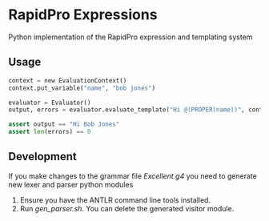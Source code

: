 RapidPro Expressions
====================

Python implementation of the RapidPro expression and templating system

Usage
-----

```python
context = new EvaluationContext()
context.put_variable("name", "bob jones")

evaluator = Evaluator()
output, errors = evaluator.evaluate_template("Hi @(PROPER(name))", context, False)

assert output == "Hi Bob Jones"
assert len(errors) == 0
```

Development
-----------

If you make changes to the grammar file _Excellent.g4_ you need to generate new lexer and parser python modules

   1. Ensure you have the ANTLR command line tools installed.
   2. Run _gen_parser.sh_. You can delete the generated visitor module.
   